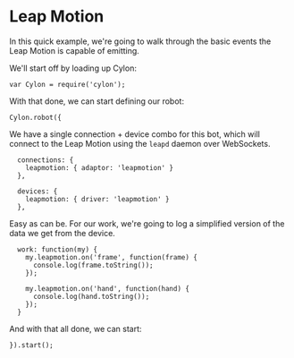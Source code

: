 # Leap Motion

In this quick example, we're going to walk through the basic events the Leap
Motion is capable of emitting.

We'll start off by loading up Cylon:

    var Cylon = require('cylon');

With that done, we can start defining our robot:

    Cylon.robot({

We have a single connection + device combo for this bot, which will connect to
the Leap Motion using the `leapd` daemon over WebSockets.

      connections: {
        leapmotion: { adaptor: 'leapmotion' }
      },

      devices: {
        leapmotion: { driver: 'leapmotion' }
      },

Easy as can be. For our work, we're going to log a simplified version of the
data we get from the device.

      work: function(my) {
        my.leapmotion.on('frame', function(frame) {
          console.log(frame.toString());
        });

        my.leapmotion.on('hand', function(hand) {
          console.log(hand.toString());
        });
      }

And with that all done, we can start:

    }).start();
